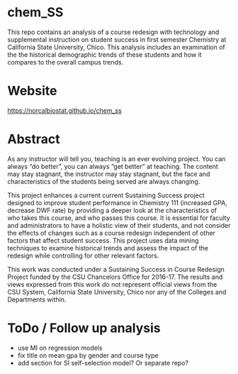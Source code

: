 # chem_SS
This repo contains an analysis of a course redesign with technology and supplemental instruction on student success in first semester Chemistry at California State University, Chico. This analysis includes an examination of the the historical demographic trends of these students and how it compares to the overall campus trends. 

# Website
https://norcalbiostat.github.io/chem_ss


# Abstract
As any instructor will tell you, teaching is an ever evolving project. You can always “do better”, you can always “get better” at teaching. The content may stay stagnant, the instructor may stay stagnant, but the face and characteristics of the students being served are always changing.

This project enhances a current current Sustaining Success project designed to improve student performance in Chemistry 111 (increased GPA, decrease DWF rate) by providing a deeper look at the characteristics of who takes this course, and who passes this course. It is essential for faculty and administrators to have a holistic view of their students, and not consider the effects of changes such as a course redesign independent of other factors that affect student success. This project uses data mining techniques to examine historical trends and assess the impact of the redesign while controlling for other relevant factors.

This work was conducted under a Sustaining Success in Course Redesign Project funded by the CSU Chancelors Office for 2016-17. The results and views expressed from this work do not represent official views from the CSU System, California State University, Chico nor any of the Colleges and Departments within.

# ToDo / Follow up analysis
* use MI on regression models
* fix title on mean gpa by gender and course type
* add section for SI self-selection model? Or separate repo?   